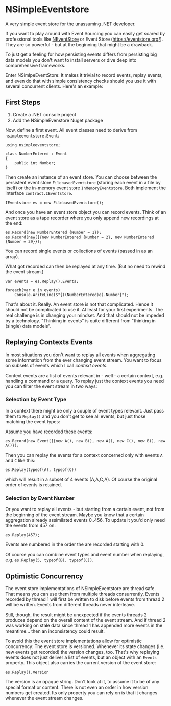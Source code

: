 # NSimpleEventstore
A very simple event store for the unassuming .NET developer.

If you want to play around with Event Sourcing you can easily get scared by professional tools like [NEventStore](http://neventstore.org/) or Event Store (https://eventstore.org/). They are so powerful - but at the beginning that might be a drawback.

To just get a feeling for how persisting events differs from persisting big data models you don't want to install servers or dive deep into comprehensive frameworks.

Enter NSimlpeEventStore: It makes it trivial to record events, replay events, and even do that with simple consistency checks should you use it with several concurrent clients. Here's an example:

## First Steps

1. Create a .NET console project
2. Add the NSimpleEvenstore Nuget package

Now, define a first event. All event classes need to derive from `nsimpleeventstore.Event`:

```
using nsimpleeventstore;

class NumberEntered : Event
{
    public int Number;
}
```

Then create an instance of an event store. You can choose between the persistent event store `FilebasedEventstore` (storing each event in a file by itself) or the in-memory event store `InMemoryEventstore`. Both implement the interface `contract.IEventstore`.

```
IEventstore es = new FilebasedEventstore();
```

And once you have an event store object you can record events. Think of an event store as a tape recorder where you only append new recordings at the end:

```
es.Record(new NumberEntered {Number = 1});
es.Record(new[]{new NumberEntered {Number = 2}, new NumberEntered {Number = 39}});
```

You can record single events or collections of events (passed in as an array).

What got recorded can then be replayed at any time. (But no need to rewind the event stream.)

```
var events = es.Replay().Events;

foreach(var e in events)
    Console.WriteLine($"{((NumberEntered)e).Number}");
```

That's about it. Really. An event store is not that complicated. Hence it should not be complicated to use it. At least for your first experiments. The real challenge is in changing your mindset. And that should not be impeded by a technology. "Thinking in events" is quite different from "thinking in (single) data models".

## Replaying Contexts Events
In most situations you don't want to replay all events when aggregating some information from the ever changing event stream. You want to focus on subsets of events which I call *context events*.

Context events are a list of events relevant in - well - a certain context, e.g. handling a command or a query. To replay just the context events you need you can filter the event stream in two ways:

### Selection by Event Type
In a context there might be only a couple of event types relevant. Just pass them to `Replay()` and you don't get to see all events, but just those matching the event types:

Assume you have recorded these events:

```
es.Record(new Event[]{new A(), new B(), new A(), new C(), new B(), new A()});
```

Then you can replay the events for a context concerned only with events `A` and `C` like this:

```
es.Replay(typeof(A), typeof(C))
```

which will result in a subset of 4 events (A,A,C,A). Of course the original order of events is retained.

### Selection by Event Number
Or you want to replay all events - but starting from a certain event, not from the beginning of the event stream. Maybe you know that a certain aggregation already assimilated events 0..456. To update it you'd only need the events from 457 on:

```
es.Replay(457);
```

Events are numbered in the order the are recorded starting with 0.

Of course you can combine event types and event number when replaying, e.g. `es.Replay(5, typeof(B), typeof(C))`.

## Optimistic Concurrency
The event store implementations of NSimpleEventstore are thread safe. That means you can use them from multiple threads consurrently. Events recorded by thread 1 will first be written to disk before events from thread 2 will be written. Events from different threads never interleave.

Still, though, the result might be unexpected if the events threads 2 produces depend on the overall content of the event stream. And if thread 2 was working on stale data since thread 1 has appended more events in the meantime... then an inconsistency could result.

To avoid this the event store implementations allow for optimistic concurrency: The event store is versioned. Whenever its state changes (i.e. new events get recorded) the version changes, too. That's why replaying events does not just deliver a list of events, but an object with an `Events` property. This object also carries the current version of the event store:

```
es.Replay().Version
```

The version is an opaque string. Don't look at it, to assume it to be of any special format or content. There is not even an order in how version numbers get created. Its only property you can rely on is that it changes whenever the event stream changes.



